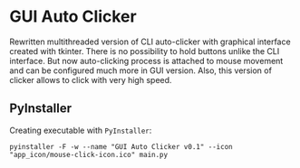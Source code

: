 # GUI Auto Clicker 
Rewritten multithreaded version of CLI auto-clicker with graphical interface created with tkinter. 
There is no possibility to hold buttons unlike the CLI interface. But now auto-clicking process
is attached to mouse movement and can be configured much more in GUI version. 
Also, this version of clicker allows to click with very high speed.


## PyInstaller
Creating executable with `PyInstaller`:

```shell
pyinstaller -F -w --name "GUI Auto Clicker v0.1" --icon "app_icon/mouse-click-icon.ico" main.py
```
